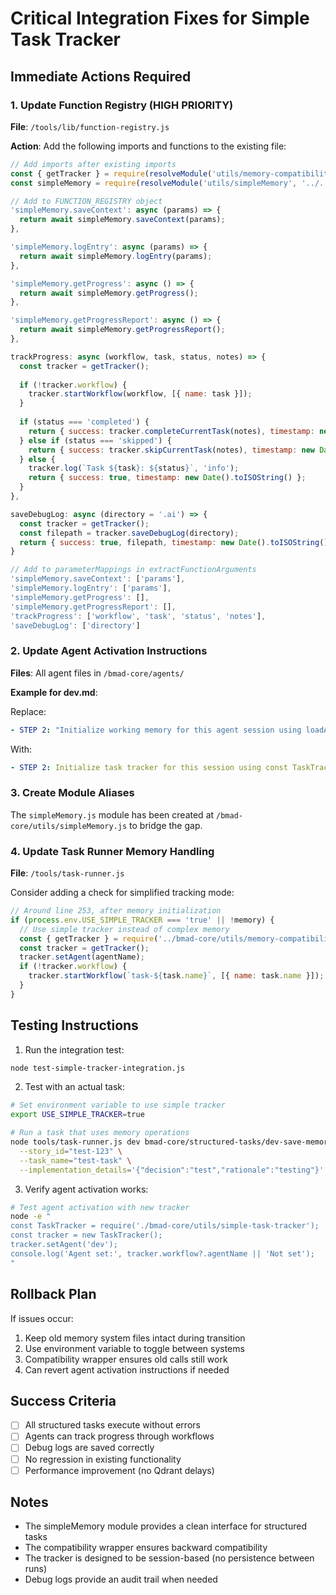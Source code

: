 # Critical Integration Fixes for Simple Task Tracker

## Immediate Actions Required

### 1. Update Function Registry (HIGH PRIORITY)

**File**: `/tools/lib/function-registry.js`

**Action**: Add the following imports and functions to the existing file:

```javascript
// Add imports after existing imports
const { getTracker } = require(resolveModule('utils/memory-compatibility-wrapper', '../../bmad-core/utils/memory-compatibility-wrapper'));
const simpleMemory = require(resolveModule('utils/simpleMemory', '../../bmad-core/utils/simpleMemory'));

// Add to FUNCTION_REGISTRY object
'simpleMemory.saveContext': async (params) => {
  return await simpleMemory.saveContext(params);
},

'simpleMemory.logEntry': async (params) => {
  return await simpleMemory.logEntry(params);
},

'simpleMemory.getProgress': async () => {
  return await simpleMemory.getProgress();
},

'simpleMemory.getProgressReport': async () => {
  return await simpleMemory.getProgressReport();
},

trackProgress: async (workflow, task, status, notes) => {
  const tracker = getTracker();
  
  if (!tracker.workflow) {
    tracker.startWorkflow(workflow, [{ name: task }]);
  }
  
  if (status === 'completed') {
    return { success: tracker.completeCurrentTask(notes), timestamp: new Date().toISOString() };
  } else if (status === 'skipped') {
    return { success: tracker.skipCurrentTask(notes), timestamp: new Date().toISOString() };
  } else {
    tracker.log(`Task ${task}: ${status}`, 'info');
    return { success: true, timestamp: new Date().toISOString() };
  }
},

saveDebugLog: async (directory = '.ai') => {
  const tracker = getTracker();
  const filepath = tracker.saveDebugLog(directory);
  return { success: true, filepath, timestamp: new Date().toISOString() };
}

// Add to parameterMappings in extractFunctionArguments
'simpleMemory.saveContext': ['params'],
'simpleMemory.logEntry': ['params'],
'simpleMemory.getProgress': [],
'simpleMemory.getProgressReport': [],
'trackProgress': ['workflow', 'task', 'status', 'notes'],
'saveDebugLog': ['directory']
```

### 2. Update Agent Activation Instructions

**Files**: All agent files in `/bmad-core/agents/`

**Example for dev.md**:

Replace:
```yaml
- STEP 2: "Initialize working memory for this agent session using loadAgentMemoryContextAndExit..."
```

With:
```yaml
- STEP 2: Initialize task tracker for this session using const TaskTracker = require('./simple-task-tracker'); const tracker = new TaskTracker(); tracker.setAgent('dev')
```

### 3. Create Module Aliases

The `simpleMemory.js` module has been created at `/bmad-core/utils/simpleMemory.js` to bridge the gap.

### 4. Update Task Runner Memory Handling

**File**: `/tools/task-runner.js`

Consider adding a check for simplified tracking mode:

```javascript
// Around line 253, after memory initialization
if (process.env.USE_SIMPLE_TRACKER === 'true' || !memory) {
  // Use simple tracker instead of complex memory
  const { getTracker } = require('../bmad-core/utils/memory-compatibility-wrapper');
  const tracker = getTracker();
  tracker.setAgent(agentName);
  if (!tracker.workflow) {
    tracker.startWorkflow(`task-${task.name}`, [{ name: task.name }]);
  }
}
```

## Testing Instructions

1. Run the integration test:
```bash
node test-simple-tracker-integration.js
```

2. Test with an actual task:
```bash
# Set environment variable to use simple tracker
export USE_SIMPLE_TRACKER=true

# Run a task that uses memory operations
node tools/task-runner.js dev bmad-core/structured-tasks/dev-save-memory.yaml \
  --story_id="test-123" \
  --task_name="test-task" \
  --implementation_details='{"decision":"test","rationale":"testing"}'
```

3. Verify agent activation works:
```bash
# Test agent activation with new tracker
node -e "
const TaskTracker = require('./bmad-core/utils/simple-task-tracker');
const tracker = new TaskTracker();
tracker.setAgent('dev');
console.log('Agent set:', tracker.workflow?.agentName || 'Not set');
"
```

## Rollback Plan

If issues occur:

1. Keep old memory system files intact during transition
2. Use environment variable to toggle between systems
3. Compatibility wrapper ensures old calls still work
4. Can revert agent activation instructions if needed

## Success Criteria

- [ ] All structured tasks execute without errors
- [ ] Agents can track progress through workflows
- [ ] Debug logs are saved correctly
- [ ] No regression in existing functionality
- [ ] Performance improvement (no Qdrant delays)

## Notes

- The simpleMemory module provides a clean interface for structured tasks
- The compatibility wrapper ensures backward compatibility
- The tracker is designed to be session-based (no persistence between runs)
- Debug logs provide an audit trail when needed